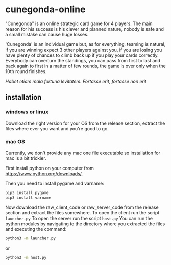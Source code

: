 # cunegonda-online
"Cunegonda" is an online strategic card game for 4 players. The main reason for his success is his clever and planned nature, nobody is safe and a small mistake can cause huge losses.

'Cunegonda' is an individual game but, as for everything, teaming is natural, if you are winning expect 3 other players against you, if you are losing you have plenty of chances to climb back up if you play your cards correctly. Everybody can overturn the standings, you can pass from first to last and back again to first in a matter of few rounds, the game is over only when the 10th round finishes.

*Habet etiam mala fortuna levitatem. Fortasse erit, fortasse non erit*

## installation
### windows or linux
Download the right version for your OS from the release section, extract the files where ever you want and you're good to go.

### mac OS
Currently, we don't provide any mac one file executable so installation for mac is a bit trickier.

First install python on your computer from https://www.python.org/downloads/.

Then you need to install pygame and varname:

```sh
pip3 install pygame
pip3 install varname
```

Now download the raw_client_code or raw_server_code from the release section and extract the files somewhere.
To open the client run the script ``launcher.py``
To open the server run the script ``host.py``
You can run the python modules by navigating to the directory where you extracted the files and executing the command:
```sh
python3 -m launcher.py
```
or
```sh
python3 -m host.py
```
